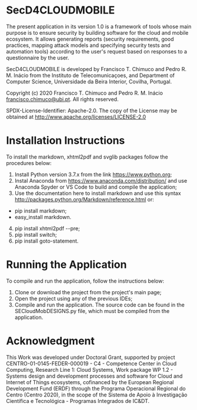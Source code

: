 # SecD4CLOUDMOBILE
The present application in its version 1.0 is a framework of tools whose main purpose is to ensure security by building software for the cloud and mobile ecosystem. It allows generating reports (security requirements, good practices, mapping attack models and specifying security tests and automation tools) according to the user's request based on responses to a questionnaire by the user.

SecD4CLOUDMOBILE is developed by Francisco T. Chimuco and Pedro R. M. Inácio from the Instituto de Telecomunicaçoes, and Department of Computer Science, Universidade da Beira Interior, Covilha, Portugal.

Copyright (c) 2020 Francisco T. Chimuco and Pedro R. M. Inácio francisco.chimuco@ubi.pt. All rights reserved.

SPDX-License-Identifier: Apache-2.0. The copy of the License may be obtained at http://www.apache.org/licenses/LICENSE-2.0

# Installation Instructions
To install the markdown, xhtml2pdf and svglib packages follow the procedures below:
1. Install Python version 3.7.x from the link https://www.python.org;
2. Instal Anaconda from  https://www.anaconda.com/distribution/ and use Anaconda Spyder or VS Code to build and compile the application;
3. Use the documentation here to install markdown and use this syntax http://packages.python.org/Markdown/reference.html or:
 * pip install markdown;
 * easy_install markdown.
4. pip install xhtml2pdf --pre;
5. pip install switch;
6. pip install goto-statement.
# Running the Application
To compile and run the application, follow the instructions below:
1. Clone or download the project from the project's main page;
2. Open the project using any of the previous IDEs;
3. Compile and run the application. The source code can be found in the SECloudMobDESIGNS.py file, which must be compiled from the application. 

# Acknowledgment
This Work was developed under Doctoral Grant, supported by project CENTRO-01-0145-FEDER-000019 - C4 - Competence Center in Cloud Computing, Research Line 1: Cloud Systems, Work package WP 1.2 - Systems design and development processes and software for Cloud and Internet of Things ecosystems, cofinanced by the European Regional Development Fund (ERDF) through the Programa Operacional Regional do Centro (Centro 2020), in the scope of the Sistema de Apoio à Investigação Científica e Tecnológica - Programas Integrados de IC&DT.
